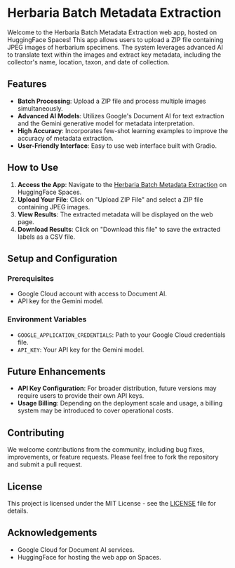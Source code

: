 # Herbaria Batch Metadata Extraction

Welcome to the Herbaria Batch Metadata Extraction web app, hosted on HuggingFace Spaces! This app allows users to upload a ZIP file containing JPEG images of herbarium specimens. The system leverages advanced AI to translate text within the images and extract key metadata, including the collector's name, location, taxon, and date of collection.

## Features

- **Batch Processing**: Upload a ZIP file and process multiple images simultaneously.
- **Advanced AI Models**: Utilizes Google's Document AI for text extraction and the Gemini generative model for metadata interpretation.
- **High Accuracy**: Incorporates few-shot learning examples to improve the accuracy of metadata extraction.
- **User-Friendly Interface**: Easy to use web interface built with Gradio.

## How to Use

1. **Access the App**: Navigate to the [Herbaria Batch Metadata Extraction](<(https://huggingface.co/spaces/spark-ds549/TrOCR)>) on HuggingFace Spaces.
2. **Upload Your File**: Click on "Upload ZIP File" and select a ZIP file containing JPEG images.
3. **View Results**: The extracted metadata will be displayed on the web page.
4. **Download Results**: Click on "Download this file" to save the extracted labels as a CSV file.

## Setup and Configuration

### Prerequisites

- Google Cloud account with access to Document AI.
- API key for the Gemini model.

### Environment Variables

- `GOOGLE_APPLICATION_CREDENTIALS`: Path to your Google Cloud credentials file.
- `API_KEY`: Your API key for the Gemini model.

## Future Enhancements

- **API Key Configuration**: For broader distribution, future versions may require users to provide their own API keys.
- **Usage Billing**: Depending on the deployment scale and usage, a billing system may be introduced to cover operational costs.

## Contributing

We welcome contributions from the community, including bug fixes, improvements, or feature requests. Please feel free to fork the repository and submit a pull request.

## License

This project is licensed under the MIT License - see the [LICENSE](LICENSE) file for details.

## Acknowledgements

- Google Cloud for Document AI services.
- HuggingFace for hosting the web app on Spaces.
